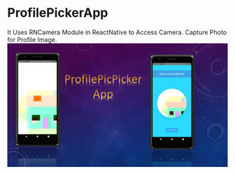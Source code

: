 # ProfilePickerApp
It Uses RNCamera Module in ReactNative to Access Camera. Capture Photo for Profile Image.
![Project ScreenShorts](/Screenshot/photo.JPG)